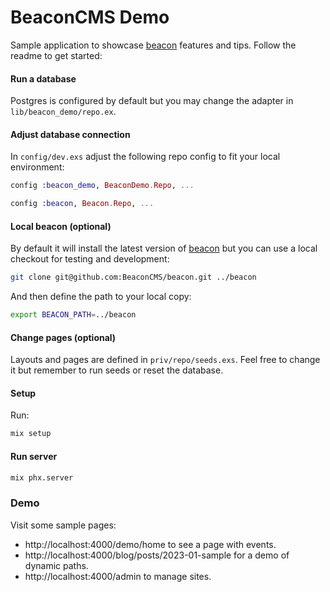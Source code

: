 # BeaconCMS Demo

Sample application to showcase [beacon](https://github.com/BeaconCMS/beacon) features and tips. Follow the readme to get started:

#### Run a database

Postgres is configured by default but you may change the adapter in `lib/beacon_demo/repo.ex`.

#### Adjust database connection

In `config/dev.exs` adjust the following repo config to fit your local environment:

```elixir
config :beacon_demo, BeaconDemo.Repo, ...

config :beacon, Beacon.Repo, ...
```

#### Local beacon (optional)

By default it will install the latest version of [beacon](https://github.com/BeaconCMS/beacon) but you can use a local checkout for testing and development:

```sh
git clone git@github.com:BeaconCMS/beacon.git ../beacon
```

And then define the path to your local copy:

```sh
export BEACON_PATH=../beacon
```

#### Change pages (optional)

Layouts and pages are defined in `priv/repo/seeds.exs`. Feel free to change it but remember to run seeds or reset the database.

#### Setup

Run:

```sh
mix setup
```

#### Run server

```sh
mix phx.server
```

### Demo

Visit some sample pages:

  * http://localhost:4000/demo/home to see a page with events.
  * http://localhost:4000/blog/posts/2023-01-sample for a demo of dynamic paths.
  * http://localhost:4000/admin to manage sites.
